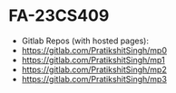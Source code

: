 # FA-23CS409

* Gitlab Repos (with hosted pages):
* https://gitlab.com/PratikshitSingh/mp0
* https://gitlab.com/PratikshitSingh/mp1
* https://gitlab.com/PratikshitSingh/mp2
* https://gitlab.com/PratikshitSingh/mp3
